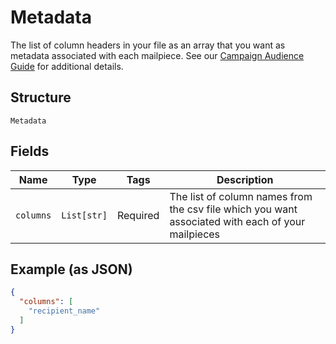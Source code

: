 
# Metadata

The list of column headers in your file as an array that you want as metadata associated with each mailpiece. See our <a href="https://help.lob.com/print-and-mail/building-a-mail-strategy/campaign-or-triggered-sends/campaign-audience-guide#required-columns-2" target="_blank">Campaign Audience Guide</a> for additional details.

## Structure

`Metadata`

## Fields

| Name | Type | Tags | Description |
|  --- | --- | --- | --- |
| `columns` | `List[str]` | Required | The list of column names from the csv file which you want associated with each of your mailpieces |

## Example (as JSON)

```json
{
  "columns": [
    "recipient_name"
  ]
}
```

